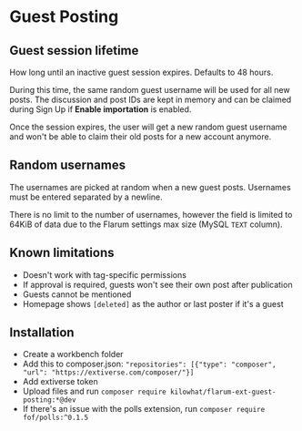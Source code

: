 # Guest Posting

## Guest session lifetime

How long until an inactive guest session expires.
Defaults to 48 hours.

During this time, the same random guest username will be used for all new posts.
The discussion and post IDs are kept in memory and can be claimed during Sign Up if **Enable importation** is enabled.

Once the session expires, the user will get a new random guest username and won't be able to claim their old posts for a new account anymore.

## Random usernames

The usernames are picked at random when a new guest posts.
Usernames must be entered separated by a newline.

There is no limit to the number of usernames, however the field is limited to 64KiB of data due to the Flarum settings max size (MySQL `TEXT` column).

## Known limitations

- Doesn't work with tag-specific permissions
- If approval is required, guests won't see their own post after publication
- Guests cannot be mentioned
- Homepage shows `[deleted]` as the author or last poster if it's a guest

## Installation

- Create a workbench folder
- Add this to composer.json: `"repositories": [{"type": "composer", "url": "https://extiverse.com/composer/"}]`
- Add extiverse token
- Upload files and run `composer require kilowhat/flarum-ext-guest-posting:*@dev`
- If there's an issue with the polls extension, run `composer require fof/polls:^0.1.5`

